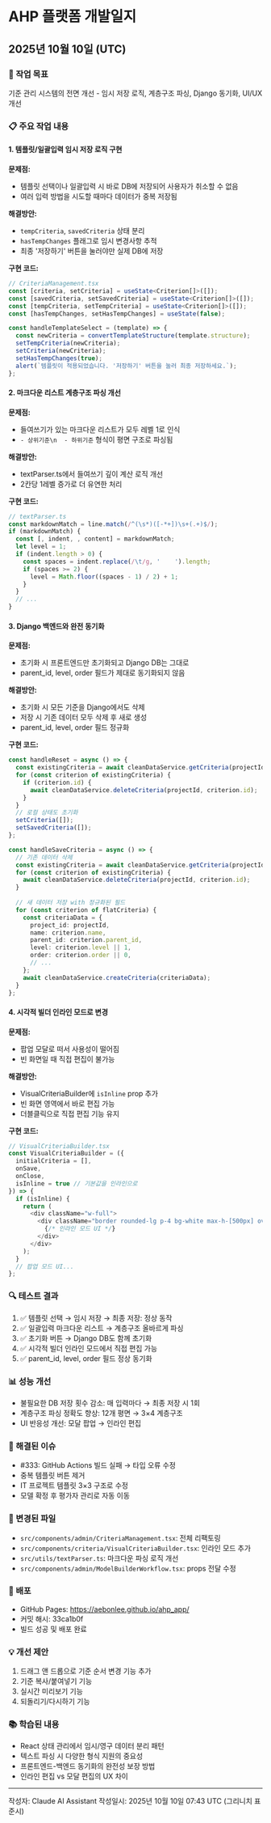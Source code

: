 # AHP 플랫폼 개발일지

## 2025년 10월 10일 (UTC)

### 🎯 작업 목표
기준 관리 시스템의 전면 개선 - 임시 저장 로직, 계층구조 파싱, Django 동기화, UI/UX 개선

### 📋 주요 작업 내용

#### 1. 템플릿/일괄입력 임시 저장 로직 구현
**문제점:**
- 템플릿 선택이나 일괄입력 시 바로 DB에 저장되어 사용자가 취소할 수 없음
- 여러 입력 방법을 시도할 때마다 데이터가 중복 저장됨

**해결방안:**
- `tempCriteria`, `savedCriteria` 상태 분리
- `hasTempChanges` 플래그로 임시 변경사항 추적
- 최종 '저장하기' 버튼을 눌러야만 실제 DB에 저장

**구현 코드:**
```typescript
// CriteriaManagement.tsx
const [criteria, setCriteria] = useState<Criterion[]>([]);
const [savedCriteria, setSavedCriteria] = useState<Criterion[]>([]);
const [tempCriteria, setTempCriteria] = useState<Criterion[]>([]);
const [hasTempChanges, setHasTempChanges] = useState(false);

const handleTemplateSelect = (template) => {
  const newCriteria = convertTemplateStructure(template.structure);
  setTempCriteria(newCriteria);
  setCriteria(newCriteria);
  setHasTempChanges(true);
  alert(`템플릿이 적용되었습니다. '저장하기' 버튼을 눌러 최종 저장하세요.`);
};
```

#### 2. 마크다운 리스트 계층구조 파싱 개선
**문제점:**
- 들여쓰기가 있는 마크다운 리스트가 모두 레벨 1로 인식
- `- 상위기준\n  - 하위기준` 형식이 평면 구조로 파싱됨

**해결방안:**
- textParser.ts에서 들여쓰기 깊이 계산 로직 개선
- 2칸당 1레벨 증가로 더 유연한 처리

**구현 코드:**
```typescript
// textParser.ts
const markdownMatch = line.match(/^(\s*)([-*+])\s+(.+)$/);
if (markdownMatch) {
  const [, indent, , content] = markdownMatch;
  let level = 1;
  if (indent.length > 0) {
    const spaces = indent.replace(/\t/g, '    ').length;
    if (spaces >= 2) {
      level = Math.floor((spaces - 1) / 2) + 1;
    }
  }
  // ...
}
```

#### 3. Django 백엔드와 완전 동기화
**문제점:**
- 초기화 시 프론트엔드만 초기화되고 Django DB는 그대로
- parent_id, level, order 필드가 제대로 동기화되지 않음

**해결방안:**
- 초기화 시 모든 기준을 Django에서도 삭제
- 저장 시 기존 데이터 모두 삭제 후 새로 생성
- parent_id, level, order 필드 정규화

**구현 코드:**
```typescript
const handleReset = async () => {
  const existingCriteria = await cleanDataService.getCriteria(projectId);
  for (const criterion of existingCriteria) {
    if (criterion.id) {
      await cleanDataService.deleteCriteria(projectId, criterion.id);
    }
  }
  // 로컬 상태도 초기화
  setCriteria([]);
  setSavedCriteria([]);
};

const handleSaveCriteria = async () => {
  // 기존 데이터 삭제
  const existingCriteria = await cleanDataService.getCriteria(projectId);
  for (const criterion of existingCriteria) {
    await cleanDataService.deleteCriteria(projectId, criterion.id);
  }
  
  // 새 데이터 저장 with 정규화된 필드
  for (const criterion of flatCriteria) {
    const criteriaData = {
      project_id: projectId,
      name: criterion.name,
      parent_id: criterion.parent_id,
      level: criterion.level || 1,
      order: criterion.order || 0,
      // ...
    };
    await cleanDataService.createCriteria(criteriaData);
  }
};
```

#### 4. 시각적 빌더 인라인 모드로 변경
**문제점:**
- 팝업 모달로 떠서 사용성이 떨어짐
- 빈 화면일 때 직접 편집이 불가능

**해결방안:**
- VisualCriteriaBuilder에 `isInline` prop 추가
- 빈 화면 영역에서 바로 편집 가능
- 더블클릭으로 직접 편집 기능 유지

**구현 코드:**
```typescript
// VisualCriteriaBuilder.tsx
const VisualCriteriaBuilder = ({ 
  initialCriteria = [],
  onSave,
  onClose,
  isInline = true // 기본값을 인라인으로
}) => {
  if (isInline) {
    return (
      <div className="w-full">
        <div className="border rounded-lg p-4 bg-white max-h-[500px] overflow-y-auto">
          {/* 인라인 모드 UI */}
        </div>
      </div>
    );
  }
  // 팝업 모드 UI...
};
```

### 🔍 테스트 결과
1. ✅ 템플릿 선택 → 임시 저장 → 최종 저장: 정상 동작
2. ✅ 일괄입력 마크다운 리스트 → 계층구조 올바르게 파싱
3. ✅ 초기화 버튼 → Django DB도 함께 초기화
4. ✅ 시각적 빌더 인라인 모드에서 직접 편집 가능
5. ✅ parent_id, level, order 필드 정상 동기화

### 📊 성능 개선
- 불필요한 DB 저장 횟수 감소: 매 입력마다 → 최종 저장 시 1회
- 계층구조 파싱 정확도 향상: 12개 평면 → 3×4 계층구조
- UI 반응성 개선: 모달 팝업 → 인라인 편집

### 🐛 해결된 이슈
- #333: GitHub Actions 빌드 실패 → 타입 오류 수정
- 중복 템플릿 버튼 제거
- IT 프로젝트 템플릿 3×3 구조로 수정
- 모델 확정 후 평가자 관리로 자동 이동

### 📝 변경된 파일
- `src/components/admin/CriteriaManagement.tsx`: 전체 리팩토링
- `src/components/criteria/VisualCriteriaBuilder.tsx`: 인라인 모드 추가
- `src/utils/textParser.ts`: 마크다운 파싱 로직 개선
- `src/components/admin/ModelBuilderWorkflow.tsx`: props 전달 수정

### 🚀 배포
- GitHub Pages: https://aebonlee.github.io/ahp_app/
- 커밋 해시: 33ca1b0f
- 빌드 성공 및 배포 완료

### 💡 개선 제안
1. 드래그 앤 드롭으로 기준 순서 변경 기능 추가
2. 기준 복사/붙여넣기 기능
3. 실시간 미리보기 기능
4. 되돌리기/다시하기 기능

### 📚 학습된 내용
- React 상태 관리에서 임시/영구 데이터 분리 패턴
- 텍스트 파싱 시 다양한 형식 지원의 중요성
- 프론트엔드-백엔드 동기화의 완전성 보장 방법
- 인라인 편집 vs 모달 편집의 UX 차이

---
작성자: Claude AI Assistant
작성일시: 2025년 10월 10일 07:43 UTC (그리니치 표준시)